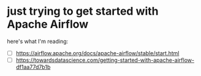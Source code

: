# just trying to get started with Apache Airflow

here's what I'm reading:
- [ ] https://airflow.apache.org/docs/apache-airflow/stable/start.html
- [ ] https://towardsdatascience.com/getting-started-with-apache-airflow-df1aa77d7b1b

